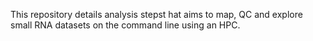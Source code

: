 This repository details analysis stepst hat aims to map, QC and explore small RNA datasets on the command line using an HPC.

